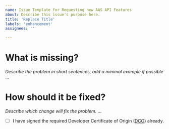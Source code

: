 ```yaml
---
name: Issue Template for Requesting new AAS API Features
about: Describe this issue's purpose here.
title: 'Replace Title'
labels: 'enhancement'
assignees: ''

---
```


# What is missing?

*Describe the problem in short sentences, add a minimal example if possible*  
...
 

# How should it be fixed?

*Describe which change will fix the problem.* 
...


- [ ] I have signed the required Developer Certificate of Origin ([DCO](https://developercertificate.org)) already.
